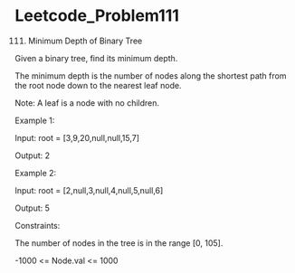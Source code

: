 # Leetcode_Problem111

111. Minimum Depth of Binary Tree


Given a binary tree, find its minimum depth.


The minimum depth is the number of nodes along the shortest path from the root node down to the nearest leaf node.



Note: A leaf is a node with no children.

 

Example 1:


Input: root = [3,9,20,null,null,15,7]


Output: 2



Example 2:

Input: root = [2,null,3,null,4,null,5,null,6]


Output: 5
 

Constraints:

The number of nodes in the tree is in the range [0, 105].


-1000 <= Node.val <= 1000



